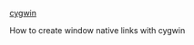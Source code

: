 [cygwin](https://gist.github.com/karlding/7868aac0c54fe94b7ba0a2061e0a4939?permalink_comment_id=3460078)

How to create window native links with cygwin